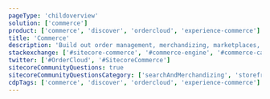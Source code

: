```yaml
---
pageType: 'childoverview'
solution: ['commerce']
product: ['commerce', 'discover', 'ordercloud', 'experience-commerce']
title: 'Commerce'
description: 'Build out order management, merchandizing, marketplaces, and storefronts'
stackexchange: ['#sitecore-commerce', '#commerce-engine', '#commerce-catalog', '#commerce-server', '#commerce-connect']
twitter: ['#OrderCloud', '#SitecoreCommerce']
sitecoreCommunityQuestions: true
sitecoreCommunityQuestionsCategory: ['searchAndMerchandizing', 'storefrontsAndMarketplaces']
cdpTags: ['commerce', 'discover', 'ordercloud', 'experience-commerce']
---
```

